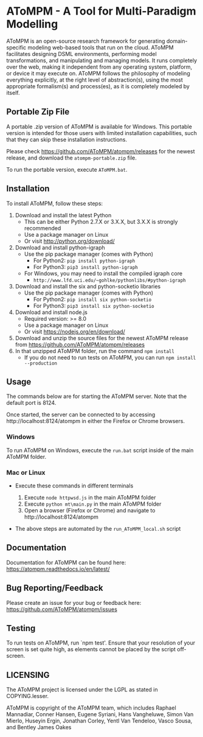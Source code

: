 # AToMPM - A Tool for Multi-Paradigm Modelling
AToMPM is an open-source research framework for generating domain-specific modeling web-based tools that run on the cloud. AToMPM facilitates designing DSML environments, performing model transformations, and manipulating and managing models. It runs completely over the web, making it independent from any operating system, platform, or device it may execute on. AToMPM follows the philosophy of modeling everything explicitly, at the right level of abstraction(s), using the most appropriate formalism(s) and process(es), as it is completely modeled by itself.

## Portable Zip File

A portable .zip version of AToMPM is available for Windows. This portable version is intended for those users with limited installation capabilities, such that they can skip these installation instructions.

Please check https://github.com/AToMPM/atompm/releases for the newest release, and download the `atompm-portable.zip` file.

To run the portable version, execute `AToMPM.bat`.

## Installation

To install AToMPM, follow these steps:
1. Download and install the latest Python
    * This can be either Python 2.7.X or 3.X.X, but 3.X.X is strongly recommended
    * Use a package manager on Linux
    * Or visit http://python.org/download/
1. Download and install python-igraph
    * Use the pip package manager (comes with Python)
        * For Python2: `pip install python-igraph`
        * For Python3: `pip3 install python-igraph`
    * For Windows, you may need to install the compiled igraph core
        * `http://www.lfd.uci.edu/~gohlke/pythonlibs/#python-igraph`
1. Download and install the six and python-socketio libraries
    * Use the pip package manager (comes with Python)
        * For Python2: `pip install six python-socketio`
        * For Python3: `pip3 install six python-socketio`
1. Download and install node.js
    * Required version: >= 8.0
    * Use a package manager on Linux
    * Or visit https://nodejs.org/en/download/
1. Download and unzip the source files for the newest AToMPM release from https://github.com/AToMPM/atompm/releases
1. In that unzipped AToMPM folder, run the command `npm install`
    * If you do not need to run tests on AToMPM, you can run `npm install --production`

## Usage

The commands below are for starting the AToMPM server. Note that the default port is 8124.

Once started, the server can be connected to by accessing http://localhost:8124/atompm in either the Firefox or Chrome browsers.

### Windows
To run AToMPM on Windows, execute the `run.bat` script inside of the main AToMPM folder.

### Mac or Linux
* Execute these commands in different terminals
    1. Execute `node httpwsd.js` in the main AToMPM folder
    2. Execute `python mt\main.py` in the main AToMPM folder
    3. Open a browser (Firefox or Chrome) and navigate to http://localhost:8124/atompm

* The above steps are automated by the `run_AToMPM_local.sh` script

## Documentation
Documentation for AToMPM can be found here: https://atompm.readthedocs.io/en/latest/

## Bug Reporting/Feedback
Please create an issue for your bug or feedback here: https://github.com/AToMPM/atompm/issues

## Testing
To run tests on AToMPM, run `npm test'. Ensure that your resolution of your screen is set quite high, as elements cannot be placed by the script off-screen.

## LICENSING
The AToMPM project is licensed under the LGPL as stated in COPYING.lesser.

AToMPM is copyright of the AToMPM team, which includes Raphael Mannadiar, Conner Hansen, Eugene Syriani, Hans Vangheluwe, Simon Van Mierlo, Huseyin Ergin, Jonathan Corley, Yentl Van Tendeloo, Vasco Sousa, and Bentley James Oakes
